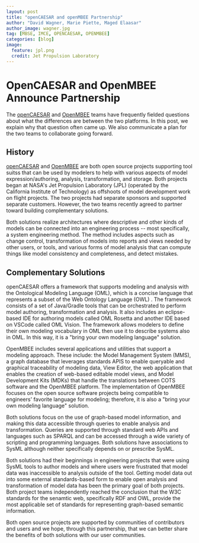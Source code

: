 ```yaml
---
layout: post
title: "openCAESAR and openMBEE Partnership"
author: "David Wagner, Marie Piette, Maged Elaasar"
author_image: wagner.jpg
tag: [MBSE, IMCE, OPENCAESAR, OPENMBEE]
categories: [blog]
image:
  feature: jpl.png
  credit: Jet Propulsion Laboratory
---
```


# OpenCAESAR and OpenMBEE Announce Partnership

The [openCAESAR](http://opencaesar.io) and [OpenMBEE](https://www.openmbee.org/) teams have frequently fielded questions about what the differences are between the two platforms. In this post, we explain why that question often came up. We also communicate a plan for the two teams to collaborate going forward.

## History

[openCAESAR](http://opencaesar.io) and [OpenMBEE](https://www.openmbee.org/) are both open source projects supporting tool suitss that can be used by modelers to help with various aspects of model expression/authoring, analysis, transformation, and storage. Both projects began at NASA's Jet Propulsion Laboratory (JPL) (operated by the California Institute of Technology) as offshoots of model development work on flight projects. The two projects had separate sponsors and supported separate customers. However, the two teams recently agreed to partner toward building complementary solutions.

Both solutions realize architectures where descriptive and other kinds of models can be connected into an engineering process -- most specifically, a system engineering method. The method includes aspects such as change control, transformation of models into reports and views needed by other users, or tools, and various forms of model analysis that can compute things like model consistency and completeness, and detect mistakes.

## Complementary Solutions

openCAESAR offers a framework that supports modeling and analysis with the Ontological Modeling Language (OML), which is a concise language that represents a subset of the Web Ontology Language (OWL) . The framework consists of a set of Java/Gradle tools that can be orchestrated to perform model authoring, transformation and analysis. It also includes an eclipse-based IDE for authoring models called OML Rosetta and another IDE based on VSCode called OML Vision. The framework allows modelers to define their own modeling vocabulary in OML then use it to describe systems also in OML. In this way, it is a "bring your own modeling language" solution.

OpenMBEE includes several applications and utilities that support a modeling approach. These include: the Model Management System (MMS), a graph database that leverages standards APIS to enable queryable and graphical traceability of modeling data, View Editor, the web application that enables the creation of web-based editable model views, and Model Development Kits (MDKs) that handle the translations between COTS software and the OpenMBEE platform. The implementation of OpenMBEE focuses on the open source software projects being compatible to engineers' favorite language for modeling; therefore, it is also a "bring your own modeling language" solution. 

Both solutions focus on the use of graph-based model information, and making this data accessible through queries to enable analysis and transformation.  Queries are supported through standard web APIs and languages such as SPARQL and can be accessed through a wide variety of scripting and programming languages. Both solutions have associations to SysML although neither specifically depends on or prescribe SysML. 

Both solutions had their beginnings in engineering projects that were using SysML tools to author models and where users were frustrated that model data was inaccessible to analysis outside of the tool. Getting model data out into some external standards-based form to enable open analysis and transformation of model data has been the primary goal of both projects. Both project teams independently reached the conclusion that the W3C standards for the senamtic web, specifically RDF and OWL, provide the most applicable set of standards for representing graph-based semantic information.

Both open source projects are supported by communities of contributors and users and we hope, through this partnership, that we can better share the benefits of both solutions with our user communities.
